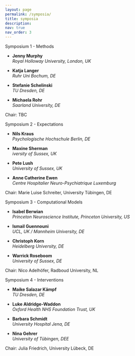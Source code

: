 ```yaml
---
layout: page
permalink: /symposia/
title: symposia
description:
nav: true
nav_order: 3
---
```



<div class="row row-cols-1 row-cols-md-2">
  <div class="col md-4">
    <div class="card">
      <div class="card-header">Symposium 1 - Methods</div>
        <div class="card-body">
          <ul class="list-group">
            <li class="list-group-item"><p><b>Jenny Murphy</b><br><i>Royal Holloway University, London, UK</i></p></li>
            <li class="list-group-item"><p><b>Katja Langer</b><br><i>Ruhr Uni Bochum, DE</i></p></li>
            <li class="list-group-item"><p><b>Stefanie Schelinski</b><br><i>TU Dresden, DE</i></p></li>
            <li class="list-group-item"><p><b>Michaela Rohr</b><br><i>Saarland University, DE</i></p></li>
          </ul>
          <p class="card-title">Chair: TBC</p>
        </div>
    </div>
  </div>
  <div class="col md-4">
    <div class="card">
      <div class="card-header">Symposium 2 - Expectations</div>
        <div class="card-body">
          <ul class="list-group">
            <li class="list-group-item"><p><b>Nils Kraus</b><br><i>Psychologische Hochschule Berlin, DE</i></p></li>
            <li class="list-group-item"><p><b>Maxine Sherman</b><br><i>iversity of Sussex, UK</i></p></li>
            <li class="list-group-item"><p><b>Pete Lush</b><br><i>University of Sussex, UK</i></p></li>
            <li class="list-group-item"><p><b>Anne Catherine Ewen</b><br><i>Centre Hospitalier Neuro-Psychiatrique Luxemburg</i></p></li>
          </ul>
          <p class="card-title">Chair: Marie Luise Schreiter, University Tübingen, DE</p>
        </div>
    </div>
  </div>
  <div class="col md-4">
    <div class="card">
      <div class="card-header">Symposium 3 - Computational Models</div>
        <div class="card-body">
          <ul class="list-group">
            <li class="list-group-item"><p><b>Isabel Berwian</b><br><i>Princeton Neuroscience Institute, Princeton University, US</i></p></li>
            <li class="list-group-item"><p><b>Ismail Guennouni</b><br><i>UCL, UK / Mannheim University, DE</i></p></li>
            <li class="list-group-item"><p><b>Christoph Korn</b><br><i>Heidelberg University, DE</i></p></li>
            <li class="list-group-item"><p><b>Warrick Roseboom</b><br><i>University of Sussex, DE</i></p></li>
          </ul>
          <p class="card-title">Chair: Nico Adelhöfer, Radboud University, NL</p>
        </div>
    </div>
  </div>
  <div class="col md-4">
    <div class="card">
      <div class="card-header">Symposium 4 - Interventions</div>
        <div class="card-body">
          <ul class="list-group">
            <li class="list-group-item"><p><b>Maike Salazar Kämpf</b><br><i>TU Dresden, DE</i></p></li>
            <li class="list-group-item"><p><b>Luke Aldridge-Waddon</b><br><i>Oxford Health NHS Foundation Trust, UK</i></p></li>
            <li class="list-group-item"><p><b>Barbara Schmidt</b><br><i>University Hospital Jena, DE</i></p></li>
            <li class="list-group-item"><p><b>Nina Gehrer</b><br><i>University of Tübingen, DEE</i></p></li>
          </ul>
          <p class="card-title">Chair: Julia Friedrich, University Lübeck, DE</p>
        </div>
    </div>
  </div>
</div>
